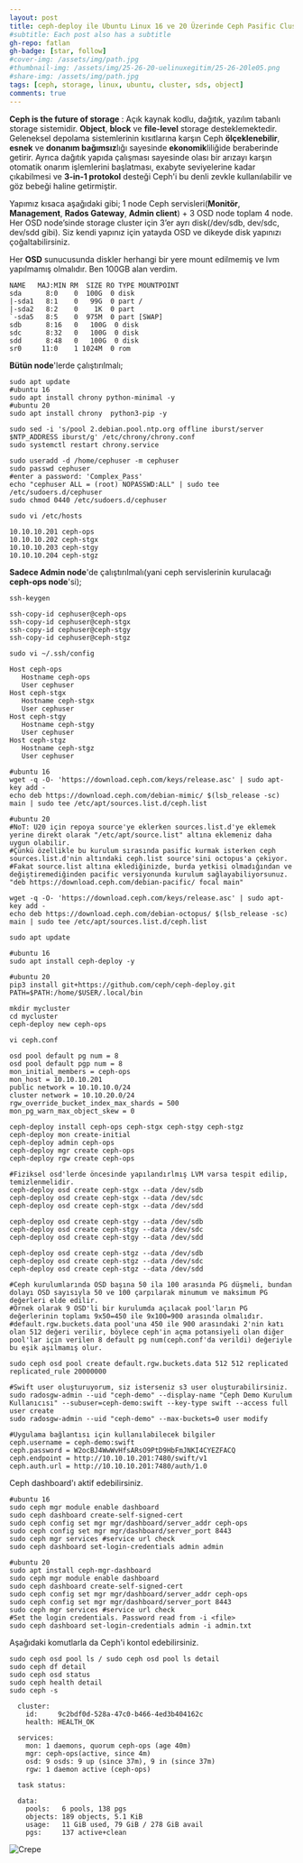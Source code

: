 ```yaml
---
layout: post
title: ceph-deploy ile Ubuntu Linux 16 ve 20 Üzerinde Ceph Pasific Cluster Storage Kurulumu – Object Storage
#subtitle: Each post also has a subtitle
gh-repo: fatlan
gh-badge: [star, follow]
#cover-img: /assets/img/path.jpg
#thumbnail-img: /assets/img/25-26-20-uelinuxegitim/25-26-20le05.png
#share-img: /assets/img/path.jpg
tags: [ceph, storage, linux, ubuntu, cluster, sds, object]
comments: true
---
```

**Ceph is the future of storage** : Açık kaynak kodlu, dağıtık, yazılım tabanlı storage sistemidir. **Object**, **block** ve **file-level** storage desteklemektedir. Geleneksel depolama sistemlerinin kısıtlarına karşın Ceph **ölçeklenebilir**, **esnek** ve **donanım bağımsız**lığı sayesinde **ekonomik**liliğide beraberinde getirir. Ayrıca dağıtık yapıda çalışması sayesinde olası bir arızayı karşın otomatik onarım işlemlerini başlatması, exabyte seviyelerine kadar çıkabilmesi ve **3-in-1 protokol** desteği Ceph'i bu denli zevkle kullanılabilir ve göz bebeği haline getirmiştir.

Yapımız kısaca aşağıdaki gibi;
1 node Ceph servisleri(**Monitör**, **Management**, **Rados Gateway**, **Admin client**) + 3 OSD node toplam 4 node.
Her OSD node’sinde storage cluster için 3’er ayrı disk(/dev/sdb, dev/sdc, dev/sdd gibi).
Siz kendi yapınız için yatayda OSD ve dikeyde disk yapınızı çoğaltabilirsiniz.

Her **OSD** sunucusunda diskler herhangi bir yere mount edilmemiş ve lvm yapılmamış olmalıdır. Ben 100GB alan verdim.
~~~
NAME   MAJ:MIN RM  SIZE RO TYPE MOUNTPOINT
sda      8:0    0  100G  0 disk 
|-sda1   8:1    0   99G  0 part /
|-sda2   8:2    0    1K  0 part 
`-sda5   8:5    0  975M  0 part [SWAP]
sdb      8:16   0   100G  0 disk 
sdc      8:32   0   100G  0 disk 
sdd      8:48   0   100G  0 disk 
sr0     11:0    1 1024M  0 rom  

~~~

**Bütün node**'lerde çalıştırılmalı;
~~~
sudo apt update
#ubuntu 16
sudo apt install chrony python-minimal -y
#ubuntu 20
sudo apt install chrony  python3-pip -y
~~~

~~~
sudo sed -i 's/pool 2.debian.pool.ntp.org offline iburst/server $NTP_ADDRESS iburst/g' /etc/chrony/chrony.conf
sudo systemctl restart chrony.service
~~~

~~~
sudo useradd -d /home/cephuser -m cephuser
sudo passwd cephuser
#enter a password: 'Complex_Pass'
echo "cephuser ALL = (root) NOPASSWD:ALL" | sudo tee /etc/sudoers.d/cephuser
sudo chmod 0440 /etc/sudoers.d/cephuser
~~~

~~~
sudo vi /etc/hosts

10.10.10.201 ceph-ops
10.10.10.202 ceph-stgx
10.10.10.203 ceph-stgy
10.10.10.204 ceph-stgz
~~~

**Sadece Admin node**'de çalıştırılmalı(yani ceph servislerinin kurulacağı **ceph-ops node**'si);
~~~
ssh-keygen

ssh-copy-id cephuser@ceph-ops
ssh-copy-id cephuser@ceph-stgx
ssh-copy-id cephuser@ceph-stgy
ssh-copy-id cephuser@ceph-stgz
~~~

~~~
sudo vi ~/.ssh/config

Host ceph-ops
   Hostname ceph-ops
   User cephuser
Host ceph-stgx
   Hostname ceph-stgx
   User cephuser
Host ceph-stgy
   Hostname ceph-stgy
   User cephuser
Host ceph-stgz
   Hostname ceph-stgz
   User cephuser
~~~

~~~
#ubuntu 16
wget -q -O- 'https://download.ceph.com/keys/release.asc' | sudo apt-key add -
echo deb https://download.ceph.com/debian-mimic/ $(lsb_release -sc) main | sudo tee /etc/apt/sources.list.d/ceph.list

#ubuntu 20
#NoT: U20 için repoya source'ye eklerken sources.list.d'ye eklemek yerine direkt olarak "/etc/apt/source.list" altına eklemeniz daha uygun olabilir.
#Çünkü özellikle bu kurulum sırasında pasific kurmak isterken ceph sources.list.d'nin altındaki ceph.list source'sini octopus'a çekiyor.
#Fakat source.list altına eklediğinizde, burda yetkisi olmadığından ve değiştiremediğinden pacific versiyonunda kurulum sağlayabiliyorsunuz. "deb https://download.ceph.com/debian-pacific/ focal main"

wget -q -O- 'https://download.ceph.com/keys/release.asc' | sudo apt-key add -
echo deb https://download.ceph.com/debian-octopus/ $(lsb_release -sc) main | sudo tee /etc/apt/sources.list.d/ceph.list

sudo apt update

#ubuntu 16
sudo apt install ceph-deploy -y

#ubuntu 20
pip3 install git+https://github.com/ceph/ceph-deploy.git
PATH=$PATH:/home/$USER/.local/bin

mkdir mycluster
cd mycluster
ceph-deploy new ceph-ops
~~~

~~~
vi ceph.conf

osd pool default pg num = 8
osd pool default pgp num = 8
mon_initial_members = ceph-ops
mon_host = 10.10.10.201
public network = 10.10.10.0/24
cluster network = 10.10.20.0/24
rgw_override_bucket_index_max_shards = 500
mon_pg_warn_max_object_skew = 0
~~~

~~~
ceph-deploy install ceph-ops ceph-stgx ceph-stgy ceph-stgz
ceph-deploy mon create-initial
ceph-deploy admin ceph-ops
ceph-deploy mgr create ceph-ops
ceph-deploy rgw create ceph-ops
~~~

~~~
#Fiziksel osd'lerde öncesinde yapılandırlmış LVM varsa tespit edilip, temizlenmelidir.
ceph-deploy osd create ceph-stgx --data /dev/sdb
ceph-deploy osd create ceph-stgx --data /dev/sdc
ceph-deploy osd create ceph-stgx --data /dev/sdd

ceph-deploy osd create ceph-stgy --data /dev/sdb
ceph-deploy osd create ceph-stgy --data /dev/sdc
ceph-deploy osd create ceph-stgy --data /dev/sdd

ceph-deploy osd create ceph-stgz --data /dev/sdb
ceph-deploy osd create ceph-stgz --data /dev/sdc
ceph-deploy osd create ceph-stgz --data /dev/sdd
~~~

~~~
#Ceph kurulumlarında OSD başına 50 ila 100 arasında PG düşmeli, bundan dolayı OSD sayısıyla 50 ve 100 çarpılarak minumum ve maksimum PG değerleri elde edilir.
#Örnek olarak 9 OSD'li bir kurulumda açılacak pool'ların PG değerlerinin toplamı 9x50=450 ile 9x100=900 arasında olmalıdır.
#default.rgw.buckets.data pool'una 450 ile 900 arasındaki 2'nin katı olan 512 değeri verilir, böylece ceph'in açma potansiyeli olan diğer pool'lar için verilen 8 default pg num(ceph.conf'da verildi) değeriyle bu eşik aşılmamış olur.

sudo ceph osd pool create default.rgw.buckets.data 512 512 replicated replicated_rule 20000000
~~~

~~~
#Swift user oluşturuyorum, siz isterseniz s3 user oluşturabilirsiniz.
sudo radosgw-admin --uid "ceph-demo" --display-name "Ceph Demo Kurulum Kullanıcısı" --subuser=ceph-demo:swift --key-type swift --access full user create
sudo radosgw-admin --uid "ceph-demo" --max-buckets=0 user modify

#Uygulama bağlantısı için kullanılabilecek bilgiler
ceph.username = ceph-demo:swift
ceph.password = W2ocBJ4WwWvHfsARsO9PtD9HbFmJNKI4CYEZFACQ
ceph.endpoint = http://10.10.10.201:7480/swift/v1
ceph.auth.url = http://10.10.10.201:7480/auth/1.0
~~~

Ceph dashboard'ı aktif edebilirsiniz.
~~~
#ubuntu 16
sudo ceph mgr module enable dashboard
sudo ceph dashboard create-self-signed-cert
sudo ceph config set mgr mgr/dashboard/server_addr ceph-ops
sudo ceph config set mgr mgr/dashboard/server_port 8443
sudo ceph mgr services #service url check
sudo ceph dashboard set-login-credentials admin admin

#ubuntu 20
sudo apt install ceph-mgr-dashboard
sudo ceph mgr module enable dashboard
sudo ceph dashboard create-self-signed-cert
sudo ceph config set mgr mgr/dashboard/server_addr ceph-ops
sudo ceph config set mgr mgr/dashboard/server_port 8443
sudo ceph mgr services #service url check
#Set the login credentials. Password read from -i <file>
sudo ceph dashboard set-login-credentials admin -i admin.txt
~~~

Aşağıdaki komutlarla da Ceph'i kontol edebilirsiniz.
~~~
sudo ceph osd pool ls / sudo ceph osd pool ls detail
sudo ceph df detail
sudo ceph osd status
sudo ceph health detail
sudo ceph -s
~~~

~~~
  cluster:
    id:     9c2bdf0d-528a-47c0-b466-4ed3b404162c
    health: HEALTH_OK
 
  services:
    mon: 1 daemons, quorum ceph-ops (age 40m)
    mgr: ceph-ops(active, since 4m)
    osd: 9 osds: 9 up (since 37m), 9 in (since 37m)
    rgw: 1 daemon active (ceph-ops)
 
  task status:
 
  data:
    pools:   6 pools, 138 pgs
    objects: 189 objects, 5.1 KiB
    usage:   11 GiB used, 79 GiB / 278 GiB avail
    pgs:     137 active+clean

~~~

![Crepe](/assets/img/cph-dply-u/cph-octps01.png)
